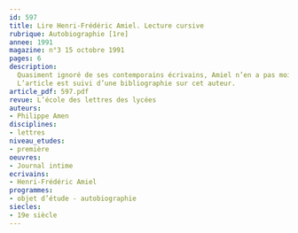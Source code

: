 ```yaml
---
id: 597
title: Lire Henri-Frédéric Amiel. Lecture cursive 
rubrique: Autobiographie [1re]
annee: 1991
magazine: n°3 15 octobre 1991
pages: 6
description: 
  Quasiment ignoré de ses contemporains écrivains, Amiel n’en a pas moins laissé un immense journal intime dans lequel il ressasse l’amertume de la condition humaine…
  L’article est suivi d’une bibliographie sur cet auteur.
article_pdf: 597.pdf
revue: L’école des lettres des lycées
auteurs:
- Philippe Amen
disciplines:
- lettres
niveau_etudes:
- première
oeuvres:
- Journal intime
ecrivains:
- Henri-Frédéric Amiel
programmes:
- objet d’étude - autobiographie
siecles:
- 19e siècle
---
```

